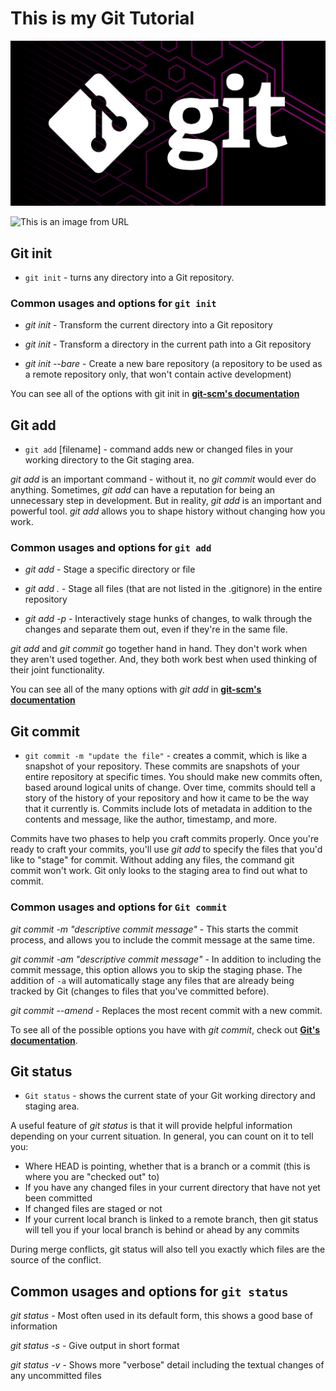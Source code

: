 # This is my Git Tutorial

![This is an image from git repository](git.jpeg)

![This is an image from URL](https://myoctocat.com/assets/images/base-octocat.svg)

## Git init

* `git init` - turns any directory into a Git repository.

### Common usages and options for `git init`

* *git init* - Transform the current directory into a Git repository

* *git init  <directory>* - Transform a directory in the current path into a Git repository

* *git init --bare* - Create a new bare repository (a repository to be used as a remote repository only, that won't contain active development)

You can see all of the options with git init in **[git-scm's documentation](https://git-scm.com/docs/git-init)**

## Git add

* `git add` [filename] - command adds new or changed files in your working directory to the Git staging area.

*git add* is an important command - without it, no *git commit* would ever do anything. Sometimes, *git add* can have a reputation for being an unnecessary step in development. But in reality, *git add* is an important and powerful tool. *git add* allows you to shape history without changing how you work.

### Common usages and options for `git add`

* *git add <path>* - Stage a specific directory or file

* *git add .* - Stage all files (that are not listed in the .gitignore) in the entire repository

* *git add -p* - Interactively stage hunks of changes, to walk through the changes and separate them out, even if they're in the same file.

*git add* and *git commit* go together hand in hand. They don't work when they aren't used together. And, they both work best when used thinking of their joint functionality.

You can see all of the many options with *git add* in **[git-scm's documentation](https://git-scm.com/docs/git-add)**

## Git commit

* `git commit -m "update the file"` - creates a commit, which is like a snapshot of your repository. These commits are snapshots of your entire repository at specific times. You should make new commits often, based around logical units of change. Over time, commits should tell a story of the history of your repository and how it came to be the way that it currently is. Commits include lots of metadata in addition to the contents and message, like the author, timestamp, and more.

Commits have two phases to help you craft commits properly. Once you're ready to craft your commits, you'll use *git add <FILENAME>* to specify the files that you'd like to "stage" for commit. Without adding any files, the command git commit won't work. Git only looks to the staging area to find out what to commit.

### Common usages and options for `Git commit`

*git commit -m "descriptive commit message"* - This starts the commit process, and allows you to include the commit message at the same time.

*git commit -am "descriptive commit message"* - In addition to including the commit message, this option allows you to skip the staging phase. The addition of `-a` will automatically stage any files that are already being tracked by Git (changes to files that you've committed before).

*git commit --amend* - Replaces the most recent commit with a new commit.

To see all of the possible options you have with *git commit*, check out **[Git's documentation](https://git-scm.com/docs/git-commit)**.

## Git status

* `Git status` - shows the current state of your Git working directory and staging area.

A useful feature of *git status* is that it will provide helpful information depending on your current situation. In general, you can count on it to tell you:

* Where HEAD is pointing, whether that is a branch or a commit (this is where you are "checked out" to)
* If you have any changed files in your current directory that have not yet been committed
* If changed files are staged or not
* If your current local branch is linked to a remote branch, then git status will tell you if your local branch is behind or ahead by any commits

During merge conflicts, git status will also tell you exactly which files are the source of the conflict.

## Common usages and options for `git status`

*git status* - Most often used in its default form, this shows a good base of information

*git status -s* - Give output in short format

*git status -v* - Shows more "verbose" detail including the textual changes of any uncommitted files

